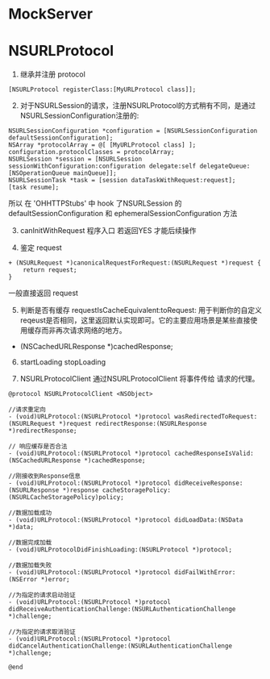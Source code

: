 # MockServer

# NSURLProtocol

1. 继承并注册 protocol
```
[NSURLProtocol registerClass:[MyURLProtocol class]];  
```

2. 对于NSURLSession的请求，注册NSURLProtocol的方式稍有不同，是通过NSURLSessionConfiguration注册的:
```
NSURLSessionConfiguration *configuration = [NSURLSessionConfiguration defaultSessionConfiguration];  
NSArray *protocolArray = @[ [MyURLProtocol class] ];  
configuration.protocolClasses = protocolArray;  
NSURLSession *session = [NSURLSession sessionWithConfiguration:configuration delegate:self delegateQueue:[NSOperationQueue mainQueue]];  
NSURLSessionTask *task = [session dataTaskWithRequest:request];  
[task resume];

```
所以 在 'OHHTTPStubs' 中 hook 了NSURLSession 的defaultSessionConfiguration 和 ephemeralSessionConfiguration 方法

3. canInitWithRequest 程序入口
若返回YES 才能后续操作

4. 鉴定 request
```
+ (NSURLRequest *)canonicalRequestForRequest:(NSURLRequest *)request {
	return request;
}
```
一般直接返回 request

5. 判断是否有缓存
requestIsCacheEquivalent:toRequest: 用于判断你的自定义reqeust是否相同，这里返回默认实现即可。它的主要应用场景是某些直接使用缓存而非再次请求网络的地方。
- (NSCachedURLResponse *)cachedResponse;

6. startLoading stopLoading

7. NSURLProtocolClient
通过NSURLProtocolClient 将事件传给 请求的代理。
```
@protocol NSURLProtocolClient <NSObject>

//请求重定向
- (void)URLProtocol:(NSURLProtocol *)protocol wasRedirectedToRequest:(NSURLRequest *)request redirectResponse:(NSURLResponse *)redirectResponse;

// 响应缓存是否合法
- (void)URLProtocol:(NSURLProtocol *)protocol cachedResponseIsValid:(NSCachedURLResponse *)cachedResponse;

//刚接收到Response信息
- (void)URLProtocol:(NSURLProtocol *)protocol didReceiveResponse:(NSURLResponse *)response cacheStoragePolicy:(NSURLCacheStoragePolicy)policy;

//数据加载成功
- (void)URLProtocol:(NSURLProtocol *)protocol didLoadData:(NSData *)data;

//数据完成加载
- (void)URLProtocolDidFinishLoading:(NSURLProtocol *)protocol;

//数据加载失败
- (void)URLProtocol:(NSURLProtocol *)protocol didFailWithError:(NSError *)error;

//为指定的请求启动验证
- (void)URLProtocol:(NSURLProtocol *)protocol didReceiveAuthenticationChallenge:(NSURLAuthenticationChallenge *)challenge;

//为指定的请求取消验证
- (void)URLProtocol:(NSURLProtocol *)protocol didCancelAuthenticationChallenge:(NSURLAuthenticationChallenge *)challenge;

@end

```